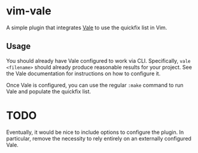 # vim-vale

A simple plugin that integrates [Vale](https://vale.sh/) to use the quickfix list in Vim.

## Usage

You should already have Vale configured to work via CLI.
Specifically, `vale <filename>` should already produce reasonable results for your project.
See the Vale documentation for instructions on how to configure it.

Once Vale is configured, you can use the regular `:make` command to run Vale and populate the quickfix list.

# TODO

Eventually, it would be nice to include options to configure the plugin.
In particular, remove the necessity to rely entirely on an externally configured Vale.
